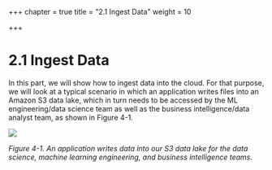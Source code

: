 +++
chapter = true
title = "2.1 Ingest Data"
weight = 10

+++
# 2.1 Ingest Data

In this part, we will show how to ingest data into the cloud. For that purpose, we will look at a typical scenario in which an application writes files into an Amazon S3 data lake, which in turn needs to be accessed by the ML engineering/data science team as well as the business intelligence/data analyst team, as shown in Figure 4-1.

![](/images/ingest.png)

_Figure 4-1. An application writes data into our S3 data lake for the data science, machine learning engineering, and business intelligence teams._